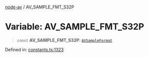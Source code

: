 [node-av](../globals.md) / AV\_SAMPLE\_FMT\_S32P

# Variable: AV\_SAMPLE\_FMT\_S32P

> `const` **AV\_SAMPLE\_FMT\_S32P**: [`AVSampleFormat`](../type-aliases/AVSampleFormat.md)

Defined in: [constants.ts:1323](https://github.com/seydx/av/blob/f8631fc881b394300b1479f511d55cf1c370a87f/src/constants/constants.ts#L1323)
